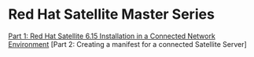 # Red Hat Satellite Master Series

[Part 1: Red Hat Satellite 6.15 Installation in a Connected Network Environment](https://github.com/rajatagrawal1094/RedHatSatellite-6.15-Installation-Connected)
[Part 2: Creating a manifest for a connected Satellite Server]
